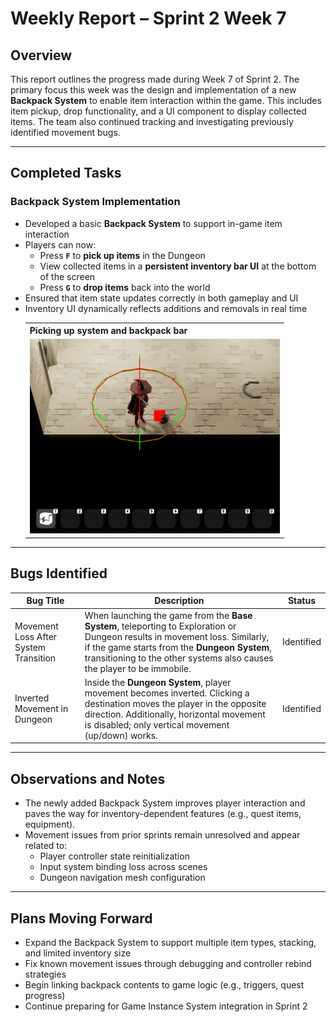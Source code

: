 # Weekly Report – Sprint 2 Week 7

## Overview  
This report outlines the progress made during Week 7 of Sprint 2. The primary focus this week was the design and implementation of a new **Backpack System** to enable item interaction within the game. This includes item pickup, drop functionality, and a UI component to display collected items. The team also continued tracking and investigating previously identified movement bugs.

---

## Completed Tasks

### Backpack System Implementation
- Developed a basic **Backpack System** to support in-game item interaction
- Players can now:
  - Press **`F`** to **pick up items** in the Dungeon
  - View collected items in a **persistent inventory bar UI** at the bottom of the screen
  - Press **`G`** to **drop items** back into the world
- Ensured that item state updates correctly in both gameplay and UI
- Inventory UI dynamically reflects additions and removals in real time
  <table>
      <tr>
        <th>Picking up system and backpack bar</th>
      </tr>
      <tr>
        <td><img src="https://github.com/southern-cross-ai/Deep_Dark_Dungeon/blob/main/assets/weekly_report_7_assets_1.png" width="400"/></td>
      </tr>
    </table>

---

## Bugs Identified

| Bug Title                             | Description                                                                                                     | Status     |
|--------------------------------------|-----------------------------------------------------------------------------------------------------------------|------------|
| Movement Loss After System Transition | When launching the game from the **Base System**, teleporting to Exploration or Dungeon results in movement loss. Similarly, if the game starts from the **Dungeon System**, transitioning to the other systems also causes the player to be immobile. | Identified |
| Inverted Movement in Dungeon          | Inside the **Dungeon System**, player movement becomes inverted. Clicking a destination moves the player in the opposite direction. Additionally, horizontal movement is disabled; only vertical movement (up/down) works. | Identified |

---

## Observations and Notes
- The newly added Backpack System improves player interaction and paves the way for inventory-dependent features (e.g., quest items, equipment).
- Movement issues from prior sprints remain unresolved and appear related to:
  - Player controller state reinitialization
  - Input system binding loss across scenes
  - Dungeon navigation mesh configuration

---

## Plans Moving Forward
- Expand the Backpack System to support multiple item types, stacking, and limited inventory size
- Fix known movement issues through debugging and controller rebind strategies
- Begin linking backpack contents to game logic (e.g., triggers, quest progress)
- Continue preparing for Game Instance System integration in Sprint 2
